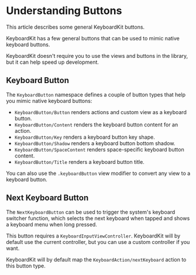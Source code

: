# Understanding Buttons

This article describes some general KeyboardKit buttons.

KeyboardKit has a few general buttons that can be used to mimic native keyboard buttons.

KeyboardKit doesn't require you to use the views and buttons in the library, but it can help speed up development.


## Keyboard Button

The ``KeyboardButton`` namespace defines a couple of button types that help you mimic native keyboard buttons:

- ``KeyboardButton/Button`` renders actions and custom view as a keyboard button.
- ``KeyboardButton/Content`` renders the keyboard button content for an action.
- ``KeyboardButton/Key`` renders a keyboard button key shape.
- ``KeyboardButton/Shadow`` renders a keyboard button bottom shadow.
- ``KeyboardButton/SpaceContent`` renders space-specific keyboard button content.
- ``KeyboardButton/Title`` renders a keyboard button title.

You can also use the `.keyboardButton` view modifier to convert any view to a keyboard button.


## Next Keyboard Button

The ``NextKeyboardButton`` can be used to trigger the system's keyboard switcher function, which selects the next keyboard when tapped and shows a keyboard menu when long pressed. 

This button requires a ``KeyboardInputViewController``. KeyboardKit will by default use the current controller, but you can use a custom controller if you want.  

KeyboardKit will by default map the ``KeyboardAction/nextKeyboard`` action to this button type.

